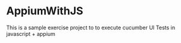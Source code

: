 # AppiumWithJS
This is a sample exercise project to to execute cucumber UI Tests in javascript + appium 
